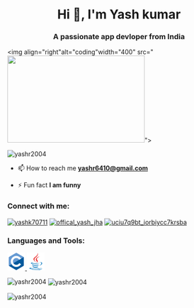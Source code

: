 <h1 align="center">Hi 👋, I'm Yash kumar</h1>
<h3 align="center">A passionate app devloper from India</h3>

<img align="right"alt="coding"width="400" src="<img src="https://raw.githubusercontent.com/AlaeddineMessadi/AlaeddineMessadi/main/web-developer-chilling.gif" id="img" style="width: 310px; height: 196px;">">

<p align="left"> <img src="https://komarev.com/ghpvc/?username=yashr2004&label=Profile%20views&color=0e75b6&style=flat" alt="yashr2004" /> </p>

- 📫 How to reach me **yashr6410@gmail.com**

- ⚡ Fun fact **I am funny**

<h3 align="left">Connect with me:</h3>
<p align="left">
<a href="https://twitter.com/yashk70711" target="blank"><img align="center" src="https://raw.githubusercontent.com/rahuldkjain/github-profile-readme-generator/master/src/images/icons/Social/twitter.svg" alt="yashk70711" height="30" width="40" /></a>
<a href="https://instagram.com/offical_yash_jha" target="blank"><img align="center" src="https://raw.githubusercontent.com/rahuldkjain/github-profile-readme-generator/master/src/images/icons/Social/instagram.svg" alt="offical_yash_jha" height="30" width="40" /></a>
<a href="https://www.youtube.com/c/uciu7q9bt_iorbiycc7krsba" target="blank"><img align="center" src="https://raw.githubusercontent.com/rahuldkjain/github-profile-readme-generator/master/src/images/icons/Social/youtube.svg" alt="uciu7q9bt_iorbiycc7krsba" height="30" width="40" /></a>
</p>

<h3 align="left">Languages and Tools:</h3>
<p align="left"> <a href="https://www.cprogramming.com/" target="_blank" rel="noreferrer"> <img src="https://raw.githubusercontent.com/devicons/devicon/master/icons/c/c-original.svg" alt="c" width="40" height="40"/> </a> <a href="https://www.java.com" target="_blank" rel="noreferrer"> <img src="https://raw.githubusercontent.com/devicons/devicon/master/icons/java/java-original.svg" alt="java" width="40" height="40"/> </a> </p>

<p><img align="left" src="https://github-readme-stats.vercel.app/api/top-langs?username=yashr2004&show_icons=true&locale=en&layout=compact" alt="yashr2004" /></p>

<p>&nbsp;<img align="center" src="https://github-readme-stats.vercel.app/api?username=yashr2004&show_icons=true&locale=en" alt="yashr2004" /></p>

<p><img align="center" src="https://github-readme-streak-stats.herokuapp.com/?user=yashr2004&" alt="yashr2004" /></p>


